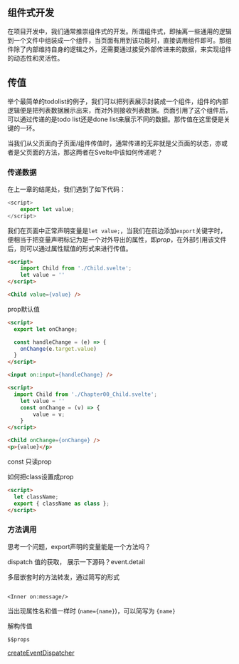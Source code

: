 ## 组件式开发

在项目开发中，我们通常推崇组件式的开发。所谓组件式，即抽离一些通用的逻辑到一个文件中组装成一个组件，当页面有用到该功能时，直接调用组件即可。那组件除了内部维持自身的逻辑之外，还需要通过接受外部传进来的数据，来实现组件的动态性和灵活性。

## 传值

举个最简单的todolist的例子，我们可以把列表展示封装成一个组件，组件的内部逻辑便是把列表数据展示出来，而对外则接收列表数据。页面引用了这个组件后，可以通过传递的是todo list还是done list来展示不同的数据。那传值在这里便是关键的一环。

当我们从父页面向子页面/组件传值时，通常传递的无非就是父页面的状态，亦或者是父页面的方法，那这两者在Svelte中该如何传递呢？

### 传递数据

在上一章的结尾处，我们遇到了如下代码：
```javascript
<script>
	export let value;
</script>
```

我们在页面中正常声明变量是`let value;`，当我们在前边添加`export`关键字时，便相当于把变量声明标记为是一个对外导出的属性，即*prop*，在外部引用该文件后，则可以通过属性赋值的形式来进行传值。
```html
<script>
	import Child from './Child.svelte';
	let value = ''
</script>

<Child value={value} />
```

prop默认值

```html
<script>
  export let onChange;

  const handleChange = (e) => {
    onChange(e.target.value)
  }
</script>

<input on:input={handleChange} />
```

```html
<script>
  import Child from './Chapter00_Child.svelte';
	let value = ''
	const onChange = (v) => {
		value = v;
	}
</script>

<Child onChange={onChange} />
<p>{value}</p>
```

const 只读prop

如何把class设置成prop
```html
<script> 
  let className;
  export { className as class };
</script>
```
  

### 方法调用

思考一个问题，export声明的变量能是一个方法吗？

  

dispatch 值的获取， 展示一下源码？event.detail

  

多层嵌套时的方法转发，通过简写的形式

```

<Inner on:message/>

```

当出现属性名和值一样时 (`name={name}`)，可以简写为 `{name}`

  

解构传值

  

`$$props`


  

[createEventDispatcher](https://www.svelte.cn/docs#createEventDispatcher)